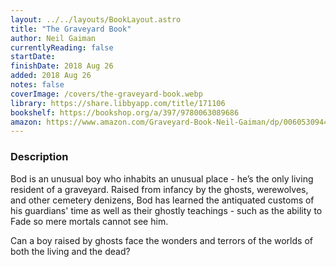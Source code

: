 ```yaml
---
layout: ../../layouts/BookLayout.astro
title: "The Graveyard Book"
author: Neil Gaiman
currentlyReading: false
startDate:
finishDate: 2018 Aug 26
added: 2018 Aug 26
notes: false
coverImage: /covers/the-graveyard-book.webp
library: https://share.libbyapp.com/title/171106
bookshelf: https://bookshop.org/a/397/9780063089686
amazon: https://www.amazon.com/Graveyard-Book-Neil-Gaiman/dp/0060530944
---
```


### Description
Bod is an unusual boy who inhabits an unusual place - he’s the only living resident of a graveyard. Raised from infancy by the ghosts, werewolves, and other cemetery denizens, Bod has learned the antiquated customs of his guardians' time as well as their ghostly teachings - such as the ability to Fade so mere mortals cannot see him.

Can a boy raised by ghosts face the wonders and terrors of the worlds of both the living and the dead?

<!-- ### Notes & Highlights -->
